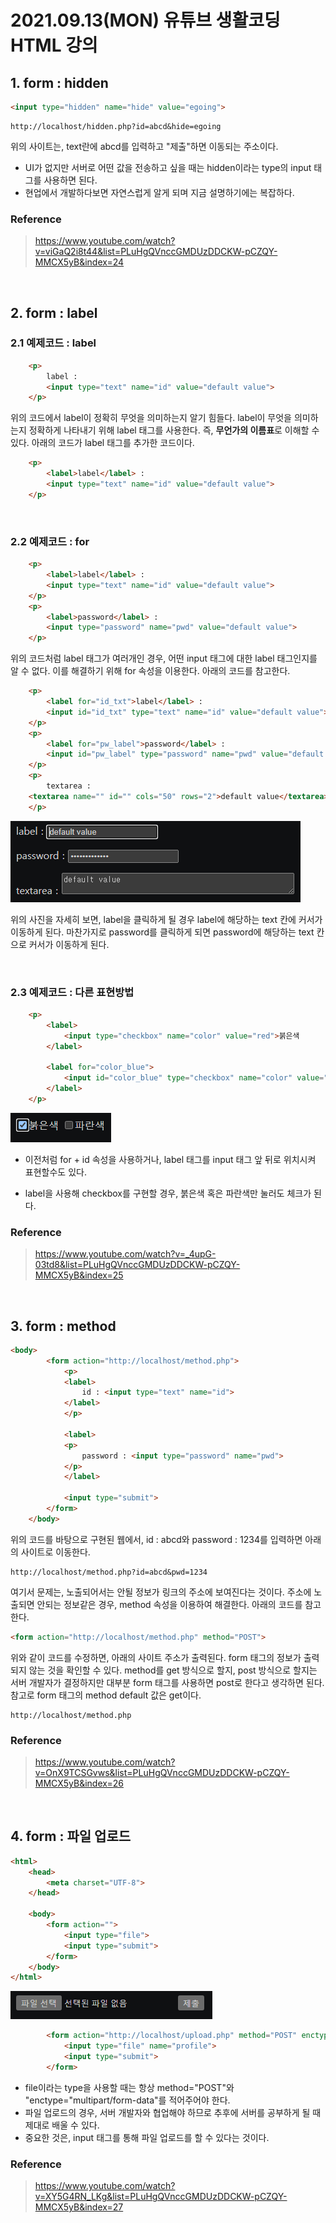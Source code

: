 # 2021.09.13(MON) 유튜브 생활코딩 HTML 강의

## 1. form : hidden
```HTML
<input type="hidden" name="hide" value="egoing">
```
```text
http://localhost/hidden.php?id=abcd&hide=egoing
```
위의 사이트는, text란에 abcd를 입력하고 "제출"하면 이동되는 주소이다.

- UI가 없지만 서버로 어떤 값을 전송하고 싶을 때는 hidden이라는 type의 input 태그를 사용하면 된다.
- 현업에서 개발하다보면 자연스럽게 알게 되며 지금 설명하기에는 복잡하다.

### Reference
> https://www.youtube.com/watch?v=viGaQ2i8t44&list=PLuHgQVnccGMDUzDDCKW-pCZQY-MMCX5yB&index=24

<br>

## 2. form : label
### 2.1 예제코드 : label

```HTML
    <p>
        label : 
        <input type="text" name="id" value="default value">
    </p>
```
위의 코드에서 label이 정확히 무엇을 의미하는지 알기 힘들다. label이 무엇을 의미하는지 정확하게 나타내기 위해 label 태그를 사용한다. 즉, **무언가의 이름표**로 이해할 수 있다. 아래의 코드가 label 태그를 추가한 코드이다.

```HTML
    <p>
        <label>label</label> : 
        <input type="text" name="id" value="default value">
    </p>
```

<br>

### 2.2 예제코드 : for
```HTML
    <p>
        <label>label</label> : 
        <input type="text" name="id" value="default value">
    </p>
    <p>
        <label>password</label> : 
        <input type="password" name="pwd" value="default value">
    </p>
```

위의 코드처럼 label 태그가 여러개인 경우, 어떤 input 태그에 대한 label 태그인지를 알 수 없다. 이를 해결하기 위해 for 속성을 이용한다. 아래의 코드를 참고한다.

```HTML
    <p>
        <label for="id_txt">label</label> : 
        <input id="id_txt" type="text" name="id" value="default value">
    </p>
    <p>
        <label for="pw_label">password</label> : 
        <input id="pw_label" type="password" name="pwd" value="default value">
    </p>
    <p>
        textarea : 
    <textarea name="" id="" cols="50" rows="2">default value</textarea>
    </p>
```
![출력결과](HTML_8_form_label_1.png)

위의 사진을 자세히 보면, label을 클릭하게 될 경우 label에 해당하는 text 칸에 커서가 이동하게 된다. 마찬가지로 password를 클릭하게 되면 password에 해당하는 text 칸으로 커서가 이동하게 된다.

<br>

### 2.3 예제코드 : 다른 표현방법
```HTML
    <p>
        <label>
            <input type="checkbox" name="color" value="red">붉은색
        </label>

        <label for="color_blue">
            <input id="color_blue" type="checkbox" name="color" value="blue">파란색
        </label>
    </p>
```
![출력결과](HTML_8_form_label_2.png)

- 이전처럼 for + id 속성을 사용하거나, label 태그를 input 태그 앞 뒤로 위치시켜 표현할수도 있다.

- label을 사용해 checkbox를 구현할 경우, 붉은색 혹은 파란색만 눌러도 체크가 된다.

### Reference
> https://www.youtube.com/watch?v=_4upG-03td8&list=PLuHgQVnccGMDUzDDCKW-pCZQY-MMCX5yB&index=25

<br>

## 3. form : method
```HTML
<body>
        <form action="http://localhost/method.php">
            <p>
            <label>
                id : <input type="text" name="id">
            </label>
            </p>
            
            <label>
            <p>
                password : <input type="password" name="pwd">
            </p>
            </label>

            <input type="submit">
        </form>
    </body>
```
위의 코드를 바탕으로 구현된 웹에서, id : abcd와 password : 1234를 입력하면 아래의 사이트로 이동한다.

```
http://localhost/method.php?id=abcd&pwd=1234
```

여기서 문제는, 노출되어서는 안될 정보가 링크의 주소에 보여진다는 것이다. 주소에 노출되면 안되는 정보같은 경우, method 속성을 이용하여 해결한다. 아래의 코드를 참고한다.

```HTML
<form action="http://localhost/method.php" method="POST">
```

위와 같이 코드를 수정하면, 아래의 사이트 주소가 출력된다. form 태그의 정보가 출력되지 않는 것을 확인할 수 있다. method를 get 방식으로 할지, post 방식으로 할지는 서버 개발자가 결정하지만 대부분 form 태그를 사용하면 post로 한다고 생각하면 된다. 참고로 form 태그의 method default 값은 get이다.

```
http://localhost/method.php
```

### Reference
> https://www.youtube.com/watch?v=OnX9TCSGvws&list=PLuHgQVnccGMDUzDDCKW-pCZQY-MMCX5yB&index=26

<br>

## 4. form : 파일 업로드

```HTML
<html>
    <head>
        <meta charset="UTF-8">
    </head>

    <body>
        <form action="">
            <input type="file">
            <input type="submit">
        </form>
    </body>
</html>
```

![출력결과](HTML_8_form_file_upload_1.png)

```HTML
        <form action="http://localhost/upload.php" method="POST" enctype="multipart/form-data">
            <input type="file" name="profile">
            <input type="submit">
        </form>
```
- file이라는 type을 사용할 때는 항상 method="POST"와 "enctype="multipart/form-data"를 적어주어야 한다.
- 파일 업로드의 경우, 서버 개발자와 협업해야 하므로 추후에 서버를 공부하게 될 때 제대로 배울 수 있다.
- 중요한 것은, input 태그를 통해 파일 업로드를 할 수 있다는 것이다.

### Reference
> https://www.youtube.com/watch?v=XY5G4RN_LKg&list=PLuHgQVnccGMDUzDDCKW-pCZQY-MMCX5yB&index=27